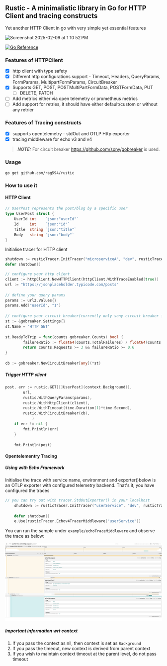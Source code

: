 ## Rustic - A minimalistic library in Go for HTTP Client and tracing constructs

Yet another HTTP Client in go with very simple yet essential features

<img width="638" alt="Screenshot 2025-02-09 at 1 10 52 PM" src="https://github.com/user-attachments/assets/cb016287-0016-4de8-800f-84eb890de9ca" />

[![Go Reference](https://pkg.go.dev/badge/github.com/rag594/rustic.svg)](https://pkg.go.dev/github.com/rag594/rustic)

### Features of HTTPClient
- [x] http client with type safety
- [x] Different http configurations support - Timeout, Headers, QueryParams, FormParams, MultipartFormParams, CircuitBreaker
- [x] Supports GET, POST, POSTMultiPartFormData, POSTFormData, PUT
  - [ ] DELETE, PATCH
- [ ] Add metrics either via open telemetry or prometheus metrics
- [ ] Add support for retries, it should have either default/custom or without any retrier

### Features of Tracing constructs
- [x] supports opentelemetry - stdOut and OTLP Http exporter
- [x] tracing middleware for echo v3 and v4

> **_NOTE:_**  For circuit breaker https://github.com/sony/gobreaker is used.

### Usage

```shell
go get github.com/rag594/rustic
```

### How to use it

#### HTTP Client

```go
// UserPost represents the post/blog by a specific user 
type UserPost struct {
	UserId int    `json:"userId"`
	Id     int    `json:"id"`
	Title  string `json:"title"`
	Body   string `json:"body"`
}
```

Initialise tracer for HTTP client

```go
shutdown := rusticTracer.InitTracer("microserviceA", "dev", rusticTracer.StdOutExporter())
defer shutdown()
```

```go
// configure your http client
client := httpClient.NewHTTPClient(httpClient.WithTraceEnabled(true))
url := "https://jsonplaceholder.typicode.com/posts"

// define your query params
params := url2.Values{}
params.Add("userId", "1")

// configure your circuit breaker(currently only sony circuit breaker is supported)
st := &gobreaker.Settings{}
st.Name = "HTTP GET"

st.ReadyToTrip = func(counts gobreaker.Counts) bool {
        failureRatio := float64(counts.TotalFailures) / float64(counts.Requests)
        return counts.Requests >= 3 && failureRatio >= 0.6
}

cb := gobreaker.NewCircuitBreaker[any](*st)
```

##### Trigger HTTP client

```go
post, err := rustic.GET[[]UserPost](context.Background(),
        url,
        rustic.WithQueryParams(params),
        rustic.WithHttpClient(client),
        rustic.WithTimeout(time.Duration(1)*time.Second),
        rustic.WithCircuitBreaker(cb), 
			)
    if err != nil {
        fmt.Println(err)
    }

    fmt.Println(post)
```

#### Opentelementry Tracing

##### Using with Echo Framework

Initialise the trace with service name, environment and exporter()below is an OTLP exporter with configured telemetry backend. That's it, you have configured the traces
```go
// you can try out with tracer.StdOutExporter() in your localhost
	shutdown := rusticTracer.InitTracer("userService", "dev", rusticTracer.OTLPExporter("localhost", "4318"))

	defer shutdown()
	e.Use(rusticTracer.Echov4TracerMiddleware("userService"))
```
You can run the sample under `example/echoTraceMiddleware` and observe the trace as below:

<img width="638" alt="Screenshot 2025-02-09 at 1 10 52 PM" src="assets/trace-example.png" />


##### Important information wrt context

1. If you pass the context as nil, then context is set as `Background`
2. If you pass the timeout, new context is derived from parent context
3. If you wish to maintain context timeout at the parent level, do not pass timeout
